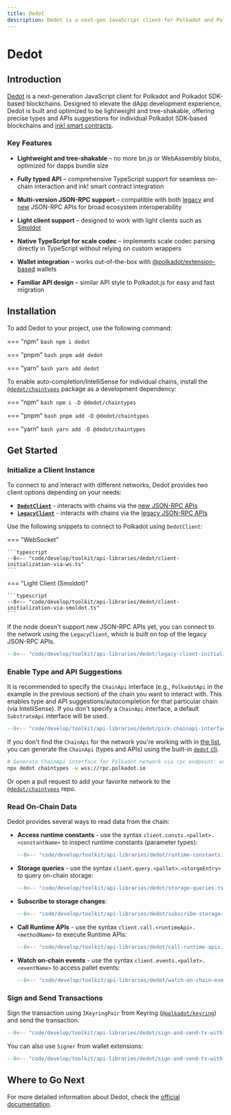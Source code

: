 ```yaml
---
title: Dedot
description: Dedot is a next-gen JavaScript client for Polkadot and Polkadot SDK-based blockchains, offering lightweight, tree-shakable APIs with strong TypeScript support.
---
```


# Dedot

## Introduction

[Dedot](https://github.com/dedotdev/dedot) is a next-generation JavaScript client for Polkadot and Polkadot SDK-based blockchains. Designed to elevate the dApp development experience, Dedot is built and optimized to be lightweight and tree-shakable, offering precise types and APIs suggestions for individual Polkadot SDK-based blockchains and [ink! smart contracts](https://use.ink/).

### Key Features

- **Lightweight and tree-shakable** – no more bn.js or WebAssembly blobs, optimized for dapps bundle size

- **Fully typed API** – comprehensive TypeScript support for seamless on-chain interaction and ink! smart contract integration

- **Multi-version JSON-RPC support** – compatible with both [legacy](https://github.com/w3f/PSPs/blob/master/PSPs/drafts/psp-6.md) and [new](https://paritytech.github.io/json-rpc-interface-spec/introduction.html) JSON-RPC APIs for broad ecosystem interoperability

- **Light client support** – designed to work with light clients such as [Smoldot](https://github.com/smol-dot/smoldot)

- **Native TypeScript for scale codec** – implements scale codec parsing directly in TypeScript without relying on custom wrappers

- **Wallet integration** – works out-of-the-box with [@polkadot/extension-based](https://github.com/polkadot-js/extension?tab=readme-ov-file#api-interface) wallets

- **Familiar API design** – similar API style to Polkadot.js for easy and fast migration

## Installation

To add Dedot to your project, use the following command:

=== "npm"
    ```bash
    npm i dedot
    ```

=== "pnpm"
    ```bash
    pnpm add dedot
    ```

=== "yarn"
    ```bash
    yarn add dedot
    ```

To enable auto-completion/IntelliSense for individual chains, install the [`@dedot/chaintypes`](https://www.npmjs.com/package/@dedot/chaintypes) package as a development dependency:

=== "npm"
    ```bash
    npm i -D @dedot/chaintypes
    ```

=== "pnpm"
    ```bash
    pnpm add -D @dedot/chaintypes
    ```

=== "yarn"
    ```bash
    yarn add -D @dedot/chaintypes
    ```

## Get Started

### Initialize a Client Instance

To connect to and interact with different networks, Dedot provides two client options depending on your needs:

- **[`DedotClient`](https://docs.dedot.dev/clients-and-providers/clients#dedotclient)** - interacts with chains via the [new JSON-RPC APIs](https://paritytech.github.io/json-rpc-interface-spec/introduction.html)
- **[`LegacyClient`](https://docs.dedot.dev/clients-and-providers/clients#legacyclient)** - interacts with chains via the [legacy JSON-RPC APIs](https://github.com/w3f/PSPs/blob/master/PSPs/drafts/psp-6.md)

Use the following snippets to connect to Polkadot using `DedotClient`:

=== "WebSocket"

    ```typescript
    --8<-- "code/develop/toolkit/api-libraries/dedot/client-initialization-via-ws.ts"
    ```

=== "Light Client (Smoldot)"

    ```typescript
    --8<-- "code/develop/toolkit/api-libraries/dedot/client-initialization-via-smoldot.ts"
    ```

If the node doesn't support new JSON-RPC APIs yet, you can connect to the network using the `LegacyClient`, which is built on top of the legacy JSON-RPC APIs.

```typescript
--8<-- "code/develop/toolkit/api-libraries/dedot/legacy-client-initialization.ts"
```

### Enable Type and API Suggestions

It is recommended to specify the `ChainApi` interface (e.g., `PolkadotApi` in the example in the previous section) of the chain you want to interact with. This enables type and API suggestions/autocompletion for that particular chain (via IntelliSense). If you don't specify a `ChainApi` interface, a default `SubstrateApi` interface will be used.

```typescript
--8<-- "code/develop/toolkit/api-libraries/dedot/pick-chainapi-interface.ts"
```

If you don't find the `ChainApi` for the network you're working with in [the list](https://github.com/dedotdev/chaintypes?tab=readme-ov-file#supported-networks), you can generate the `ChainApi` (types and APIs) using the built-in [`dedot` cli](https://docs.dedot.dev/cli).

```bash
# Generate ChainApi interface for Polkadot network via rpc endpoint: wss://rpc.polkadot.io
npx dedot chaintypes -w wss://rpc.polkadot.io
```

Or open a pull request to add your favorite network to the [`@dedot/chaintypes`](https://github.com/dedotdev/chaintypes) repo.

### Read On-Chain Data

Dedot provides several ways to read data from the chain:

- **Access runtime constants** - use the syntax `client.consts.<pallet>.<constantName>` to inspect runtime constants (parameter types):

    ```typescript
    --8<-- "code/develop/toolkit/api-libraries/dedot/runtime-constants.ts"
    ```

- **Storage queries** - use the syntax `client.query.<pallet>.<storgeEntry>` to query on-chain storage:

    ```typescript
    --8<-- "code/develop/toolkit/api-libraries/dedot/storage-queries.ts"
    ```

- **Subscribe to storage changes**:

    ```typescript
    --8<-- "code/develop/toolkit/api-libraries/dedot/subscribe-storage-changes.ts"
    ```

- **Call Runtime APIs** - use the syntax `client.call.<runtimeApi>.<methodName>` to execute Runtime APIs:

    ```typescript
    --8<-- "code/develop/toolkit/api-libraries/dedot/call-runtime-apis.ts"
    ```

- **Watch on-chain events** - use the syntax `client.events.<pallet>.<eventName>` to access pallet events:
    
    ```typescript
    --8<-- "code/develop/toolkit/api-libraries/dedot/watch-on-chain-events.ts"
    ```

### Sign and Send Transactions

Sign the transaction using `IKeyringPair` from Keyring ([`@polkadot/keyring`](https://polkadot.js.org/docs/keyring/start/sign-verify/)) and send the transaction.

```typescript
--8<-- "code/develop/toolkit/api-libraries/dedot/sign-and-send-tx-with-keyring.ts"
```

You can also use `Signer` from wallet extensions:

```typescript
--8<-- "code/develop/toolkit/api-libraries/dedot/sign-and-send-tx-with-extension-signer.ts"
```

## Where to Go Next

For more detailed information about Dedot, check the [official documentation](https://dedot.dev/).
